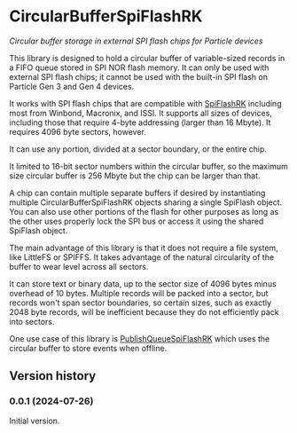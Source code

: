 # CircularBufferSpiFlashRK

*Circular buffer storage in external SPI flash chips for Particle devices*

This library is designed to hold a circular buffer of variable-sized records in a FIFO queue stored 
in SPI NOR flash memory. It can only be used with external SPI flash chips; it cannot be used with the 
built-in SPI flash on Particle Gen 3 and Gen 4 devices.

It works with SPI flash chips that are compatible with [SpiFlashRK](https://github.com/rickkas7/SpiFlashRK)
including most from Winbond, Macronix, and ISSI. It supports all sizes of devices, including those 
that require 4-byte addressing (larger than 16 Mbyte). It requires 4096 byte sectors, however.

It can use any portion, divided at a sector boundary, or the entire chip.

It limited to 16-bit sector numbers within the circular buffer, so the maximum size circular buffer is 
256 Mbyte but the chip can be larger than that.

A chip can contain multiple separate buffers if desired by instantiating multiple CircularBufferSpiFlashRK
objects sharing a single SpiFlash object. You can also use other portions of the flash for other purposes as 
long as the other uses properly lock the SPI bus or access it using the shared SpiFlash object.

The main advantage of this library is that it does not require a file system, like LittleFS or SPIFFS.
It takes advantage of the natural circularity of the buffer to wear level across all sectors.

It can store text or binary data, up to the sector size of 4096 bytes minus overhead of 10 bytes. Multiple 
records will be packed into a sector, but records won't span sector boundaries, so certain sizes,
such as exactly 2048 byte records, will be inefficient because they do not efficiently pack into
sectors.

One use case of this library is [PublishQueueSpiFlashRK](https://github.com/rickkas7/PublishQueueSpiFlashRK)
which uses the circular buffer to store events when offline.

## Version history

### 0.0.1 (2024-07-26)

Initial version.
